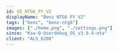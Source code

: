 ```yaml
---
id: UI_NTG6_FY_V2
displayName: "Benz NTG6 FY V2"
tags: ["benz", "benz-ntg6"]
images: ["./home.png", "./settings.png"]
since: "Ksw-Q-Userdebug_OS_v3.9.4-ota"
client: "ALS_6208"
---
```

